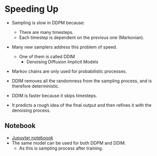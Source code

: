 # Speeding Up

- Sampling is slow in DDPM because:
  - There are many timesteps.
  - Each timestep is dependent on the previous one (Markovian).

- Many new samplers address this problem of speed.
  - One of them is called DDIM
    - Denoising Diffusion Implicit Models

- Markov chains are only used for probabilistic processes.
- DDIM removes all the randomness from the sampling process, and is therefore deterministic.
- DDIM is faster because it skips timesteps.
- It predicts a rough idea of the final output and then refines it with the denoising process.

## Notebook

- [Jupuyter noteboook](../code/L4_FastSampling.ipynb)
- The same model can be used for both DDPM and DDIM.
  - As this is sampling process after training.
